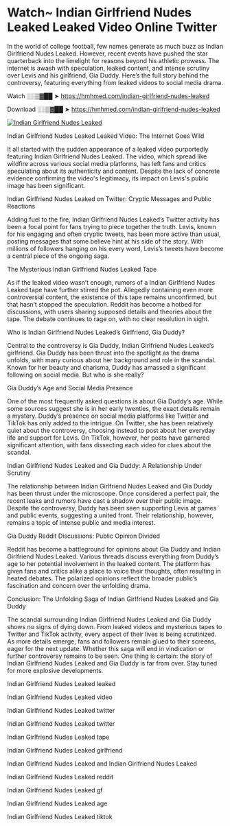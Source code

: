 # Watch~ Indian Girlfriend Nudes Leaked Leaked Video Online Twitter

In the world of college football, few names generate as much buzz as Indian Girlfriend Nudes Leaked. However, recent events have pushed the star quarterback into the limelight for reasons beyond his athletic prowess. The internet is awash with speculation, leaked content, and intense scrutiny over Levis and his girlfriend, Gia Duddy. Here’s the full story behind the controversy, featuring everything from leaked videos to social media drama.

Watch ░░▒▓██ ➤ https://hmhmed.com/indian-girlfriend-nudes-leaked

Download ░░▒▓██ ➤ https://hmhmed.com/indian-girlfriend-nudes-leaked

[![Indian Girlfriend Nudes Leaked](https://i.imgur.com/dJHk4Zq.gif)](https://hmhmed.com/indian-girlfriend-nudes-leaked)

Indian Girlfriend Nudes Leaked Leaked Video: The Internet Goes Wild

It all started with the sudden appearance of a leaked video purportedly featuring Indian Girlfriend Nudes Leaked. The video, which spread like wildfire across various social media platforms, has left fans and critics speculating about its authenticity and content. Despite the lack of concrete evidence confirming the video's legitimacy, its impact on Levis's public image has been significant.

Indian Girlfriend Nudes Leaked on Twitter: Cryptic Messages and Public Reactions

Adding fuel to the fire, Indian Girlfriend Nudes Leaked’s Twitter activity has been a focal point for fans trying to piece together the truth. Levis, known for his engaging and often cryptic tweets, has been more active than usual, posting messages that some believe hint at his side of the story. With millions of followers hanging on his every word, Levis’s tweets have become a central piece of the ongoing saga.

The Mysterious Indian Girlfriend Nudes Leaked Tape

As if the leaked video wasn’t enough, rumors of a Indian Girlfriend Nudes Leaked tape have further stirred the pot. Allegedly containing even more controversial content, the existence of this tape remains unconfirmed, but that hasn’t stopped the speculation. Reddit has become a hotbed for discussions, with users sharing supposed details and theories about the tape. The debate continues to rage on, with no clear resolution in sight.

Who is Indian Girlfriend Nudes Leaked’s Girlfriend, Gia Duddy?

Central to the controversy is Gia Duddy, Indian Girlfriend Nudes Leaked’s girlfriend. Gia Duddy has been thrust into the spotlight as the drama unfolds, with many curious about her background and role in the scandal. Known for her beauty and charisma, Duddy has amassed a significant following on social media. But who is she really?

Gia Duddy’s Age and Social Media Presence

One of the most frequently asked questions is about Gia Duddy’s age. While some sources suggest she is in her early twenties, the exact details remain a mystery. Duddy’s presence on social media platforms like Twitter and TikTok has only added to the intrigue. On Twitter, she has been relatively quiet about the controversy, choosing instead to post about her everyday life and support for Levis. On TikTok, however, her posts have garnered significant attention, with fans dissecting each video for clues about the scandal.

Indian Girlfriend Nudes Leaked and Gia Duddy: A Relationship Under Scrutiny

The relationship between Indian Girlfriend Nudes Leaked and Gia Duddy has been thrust under the microscope. Once considered a perfect pair, the recent leaks and rumors have cast a shadow over their public image. Despite the controversy, Duddy has been seen supporting Levis at games and public events, suggesting a united front. Their relationship, however, remains a topic of intense public and media interest.

Gia Duddy Reddit Discussions: Public Opinion Divided

Reddit has become a battleground for opinions about Gia Duddy and Indian Girlfriend Nudes Leaked. Various threads discuss everything from Duddy’s age to her potential involvement in the leaked content. The platform has given fans and critics alike a place to voice their thoughts, often resulting in heated debates. The polarized opinions reflect the broader public’s fascination and concern over the unfolding drama.

Conclusion: The Unfolding Saga of Indian Girlfriend Nudes Leaked and Gia Duddy

The scandal surrounding Indian Girlfriend Nudes Leaked and Gia Duddy shows no signs of dying down. From leaked videos and mysterious tapes to Twitter and TikTok activity, every aspect of their lives is being scrutinized. As more details emerge, fans and followers remain glued to their screens, eager for the next update. Whether this saga will end in vindication or further controversy remains to be seen. One thing is certain: the story of Indian Girlfriend Nudes Leaked and Gia Duddy is far from over. Stay tuned for more explosive developments.

Indian Girlfriend Nudes Leaked leaked

Indian Girlfriend Nudes Leaked video

Indian Girlfriend Nudes Leaked twitter

Indian Girlfriend Nudes Leaked twitter

Indian Girlfriend Nudes Leaked tape

Indian Girlfriend Nudes Leaked girlfriend

Indian Girlfriend Nudes Leaked and Indian Girlfriend Nudes Leaked

Indian Girlfriend Nudes Leaked reddit

Indian Girlfriend Nudes Leaked gf

Indian Girlfriend Nudes Leaked age

Indian Girlfriend Nudes Leaked tiktok